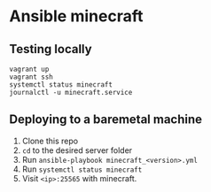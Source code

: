 # Ansible minecraft

## Testing locally

    vagrant up
    vagrant ssh
    systemctl status minecraft
    journalctl -u minecraft.service

## Deploying to a baremetal machine

1. Clone this repo
2. `cd` to the desired server folder
3. Run `ansible-playbook minecraft_<version>.yml`
4. Run `systemctl status minecraft`
5. Visit `<ip>:25565` with minecraft.
